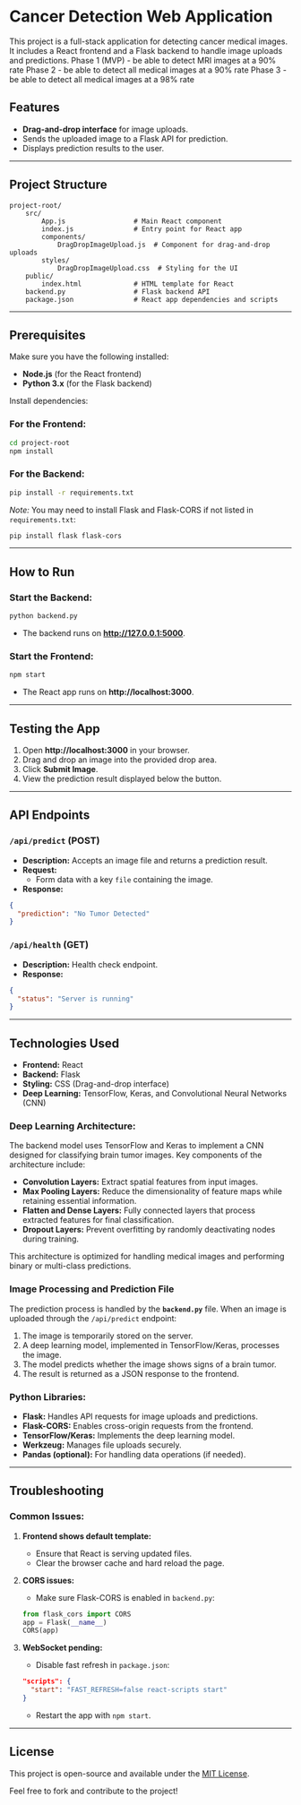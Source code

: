 # Cancer Detection Web Application

This project is a full-stack application for detecting cancer medical images. It includes a React frontend and a Flask backend to handle image uploads and predictions.
Phase 1 (MVP) - be able to detect MRI images at a 90% rate
Phase 2 - be able to detect all medical images at a 90% rate
Phase 3 - be able to detect all medical images at a 98% rate

## Features

- **Drag-and-drop interface** for image uploads.
- Sends the uploaded image to a Flask API for prediction.
- Displays prediction results to the user.

---

## Project Structure

```
project-root/
    src/
        App.js                 # Main React component
        index.js               # Entry point for React app
        components/
            DragDropImageUpload.js  # Component for drag-and-drop uploads
        styles/
            DragDropImageUpload.css  # Styling for the UI
    public/
        index.html             # HTML template for React
    backend.py                 # Flask backend API
    package.json               # React app dependencies and scripts
```

---

## Prerequisites

Make sure you have the following installed:

- **Node.js** (for the React frontend)
- **Python 3.x** (for the Flask backend)

Install dependencies:

### For the Frontend:
```sh
cd project-root
npm install
```

### For the Backend:
```sh
pip install -r requirements.txt
```

*Note:* You may need to install Flask and Flask-CORS if not listed in `requirements.txt`:
```sh
pip install flask flask-cors
```

---

## How to Run

### Start the Backend:
```sh
python backend.py
```
- The backend runs on **http://127.0.0.1:5000**.

### Start the Frontend:
```sh
npm start
```
- The React app runs on **http://localhost:3000**.

---

## Testing the App

1. Open **http://localhost:3000** in your browser.
2. Drag and drop an image into the provided drop area.
3. Click **Submit Image**.
4. View the prediction result displayed below the button.

---

## API Endpoints

### `/api/predict` (POST)
- **Description:** Accepts an image file and returns a prediction result.
- **Request:**
    - Form data with a key `file` containing the image.
- **Response:**
```json
{
  "prediction": "No Tumor Detected"
}
```

### `/api/health` (GET)
- **Description:** Health check endpoint.
- **Response:**
```json
{
  "status": "Server is running"
}
```

---

## Technologies Used

- **Frontend:** React
- **Backend:** Flask
- **Styling:** CSS (Drag-and-drop interface)
- **Deep Learning:** TensorFlow, Keras, and Convolutional Neural Networks (CNN)

### **Deep Learning Architecture:**
The backend model uses TensorFlow and Keras to implement a CNN designed for classifying brain tumor images. Key components of the architecture include:

- **Convolution Layers:** Extract spatial features from input images.
- **Max Pooling Layers:** Reduce the dimensionality of feature maps while retaining essential information.
- **Flatten and Dense Layers:** Fully connected layers that process extracted features for final classification.
- **Dropout Layers:** Prevent overfitting by randomly deactivating nodes during training.

This architecture is optimized for handling medical images and performing binary or multi-class predictions.

### **Image Processing and Prediction File**
The prediction process is handled by the **`backend.py`** file. When an image is uploaded through the `/api/predict` endpoint:

1. The image is temporarily stored on the server.
2. A deep learning model, implemented in TensorFlow/Keras, processes the image.
3. The model predicts whether the image shows signs of a brain tumor.
4. The result is returned as a JSON response to the frontend.

### **Python Libraries:**
- **Flask:** Handles API requests for image uploads and predictions.
- **Flask-CORS:** Enables cross-origin requests from the frontend.
- **TensorFlow/Keras:** Implements the deep learning model.
- **Werkzeug:** Manages file uploads securely.
- **Pandas (optional):** For handling data operations (if needed).

---

## Troubleshooting

### Common Issues:

1. **Frontend shows default template:**
   - Ensure that React is serving updated files.
   - Clear the browser cache and hard reload the page.

2. **CORS issues:**
   - Make sure Flask-CORS is enabled in `backend.py`:
   ```python
   from flask_cors import CORS
   app = Flask(__name__)
   CORS(app)
   ```

3. **WebSocket pending:**
   - Disable fast refresh in `package.json`:
   ```json
   "scripts": {
     "start": "FAST_REFRESH=false react-scripts start"
   }
   ```
   - Restart the app with `npm start`.

---

## License

This project is open-source and available under the [MIT License](LICENSE).

Feel free to fork and contribute to the project!

